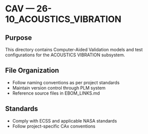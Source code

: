 # CAV — 26-10_ACOUSTICS_VIBRATION

## Purpose

This directory contains Computer-Aided Validation models and test configurations for the ACOUSTICS VIBRATION subsystem.

## File Organization

- Follow naming conventions as per project standards
- Maintain version control through PLM system
- Reference source files in EBOM_LINKS.md

## Standards

- Comply with ECSS and applicable NASA standards
- Follow project-specific CAx conventions

